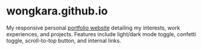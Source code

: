 # wongkara.github.io
My responsive personal [portfolio website](https://wongkara.github.io) detailing my interests, work experiences, and projects. Features include light/dark mode toggle, confetti toggle, scroll-to-top button, and internal links.
